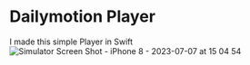# Dailymotion Player
I made this simple Player in Swift
![Simulator Screen Shot - iPhone 8 - 2023-07-07 at 15 04 54](https://github.com/angelosstaboulis/DailymotionPlayer/assets/79055304/68359bb1-9d4d-417c-9faa-5b34c1ec93af)
